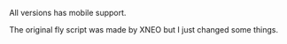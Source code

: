 All versions has mobile support.

The original fly script was made by XNEO but I just changed some things.
